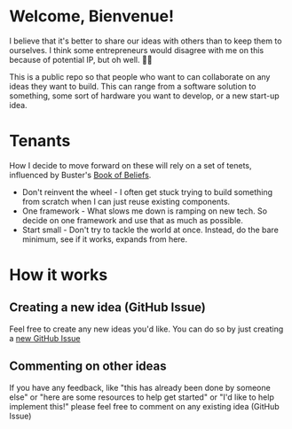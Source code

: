 # Welcome, Bienvenue! 

I believe that it's better to share our ideas with others than to keep them to ourselves. I think some entrepreneurs would disagree with me on this because of potential IP, but oh well. 🤷‍♂️

This is a public repo so that people who want to can collaborate on any ideas they want to build. This can range from a software solution to something, some sort of hardware you want to develop, or a new start-up idea.

# Tenants
How I decide to move forward on these will rely on a set of tenets, influenced by Buster's [Book of Beliefs](https://github.com/busterbenson/public/blob/master/book-of-beliefs.md).

- Don't reinvent the wheel - I often get stuck trying to build something from scratch when I can just reuse existing components.
- One framework - What slows me down is ramping on new tech. So decide on one framework and use that as much as possible.
- Start small - Don't try to tackle the world at once. Instead, do the bare minimum, see if it works, expands from here.

# How it works

## Creating a new idea (GitHub Issue)

Feel free to create any new ideas you'd like. You can do so by just creating a [new GitHub Issue](https://github.com/seawatts/ideas/issues/new)

## Commenting on other ideas

If you have any feedback, like "this has already been done by someone else" or "here are some resources to help get started" or "I'd like to help implement this!" please feel free to comment on any existing idea (GitHub Issue)
